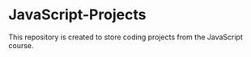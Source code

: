 # JavaScript-Projects
This repository is created to store coding projects from the JavaScript course.
